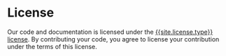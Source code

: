 # License 

Our code and documentation is licensed under the <a href="{{site.license.www}}" target="_blank">{{site.license.type}} license</a>. By contributing your code, you agree to license your contribution under the terms of this license.
